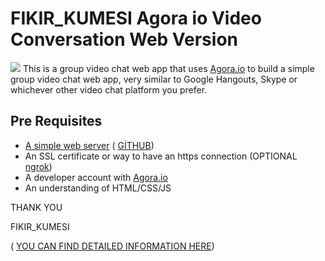 # FIKIR_KUMESI Agora io Video Conversation Web Version
![](https://miro.medium.com/max/1400/1*XEu9XT-U1RKmuTtz8k3qMQ.png)
This is a group video chat web app that uses [Agora.io](https://www.agora.io) to build a simple group video chat web app, very similar to Google Hangouts, Skype or whichever other video chat platform you prefer. 

## Pre Requisites
- [A simple web server](https://developer.mozilla.org/en-US/docs/Learn/Common_questions/set_up_a_local_testing_server) ( [GİTHUB](https://github.com/))
- An SSL certificate or way to have an https connection (OPTIONAL [ngrok](https://ngrok.com))
- A developer account with [Agora.io](https://www.agora.io)
- An understanding of HTML/CSS/JS 



THANK YOU

FIKIR_KUMESI

( [YOU CAN FIND DETAILED INFORMATION HERE](https://community.kodular.io/t/talk-and-share-the-screen-on-your-own-site-agora-io/106407))

